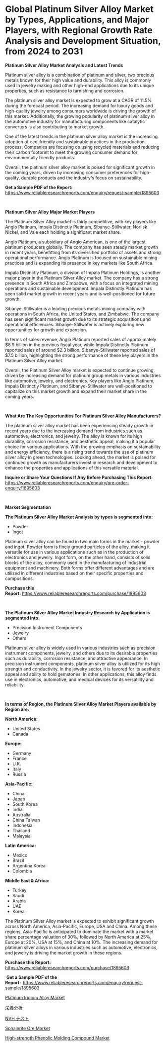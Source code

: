<p><h1>Global Platinum Silver Alloy Market by Types, Applications, and Major Players, with Regional Growth Rate Analysis and Development Situation, from 2024 to 2031</h1></p><p><strong>Platinum Silver Alloy Market Analysis and Latest Trends</strong></p>
<p><p>Platinum silver alloy is a combination of platinum and silver, two precious metals known for their high value and durability. This alloy is commonly used in jewelry making and other high-end applications due to its unique properties, such as resistance to tarnishing and corrosion.</p><p>The platinum silver alloy market is expected to grow at a CAGR of 11.5% during the forecast period. The increasing demand for luxury goods and high-quality jewelry among consumers worldwide is driving the growth of this market. Additionally, the growing popularity of platinum silver alloy in the automotive industry for manufacturing components like catalytic converters is also contributing to market growth.</p><p>One of the latest trends in the platinum silver alloy market is the increasing adoption of eco-friendly and sustainable practices in the production process. Companies are focusing on using recycled materials and reducing their carbon footprint to meet the growing consumer demand for environmentally friendly products.</p><p>Overall, the platinum silver alloy market is poised for significant growth in the coming years, driven by increasing consumer preferences for high-quality, durable products and the industry's focus on sustainability.</p></p>
<p><strong>Get a Sample PDF of the Report:&nbsp;</strong> <a href="https://www.reliableresearchreports.com/enquiry/request-sample/1895603">https://www.reliableresearchreports.com/enquiry/request-sample/1895603</a></p>
<p>&nbsp;</p>
<p><strong>Platinum Silver Alloy Major Market Players</strong></p>
<p><p>The Platinum Silver Alloy market is fairly competitive, with key players like Anglo Platinum, Impala Distinctly Platinum, Sibanye-Stillwater, Norilsk Nickel, and Vale each holding a significant market share.</p><p>Anglo Platinum, a subsidiary of Anglo American, is one of the largest platinum producers globally. The company has seen steady market growth in recent years, benefitting from its diversified portfolio of assets and strong operational performance. Anglo Platinum is focused on sustainable mining practices and is expanding its presence in key markets like South Africa.</p><p>Impala Distinctly Platinum, a division of Impala Platinum Holdings, is another major player in the Platinum Silver Alloy market. The company has a strong presence in South Africa and Zimbabwe, with a focus on integrated mining operations and sustainable development. Impala Distinctly Platinum has seen solid market growth in recent years and is well-positioned for future growth.</p><p>Sibanye-Stillwater is a leading precious metals mining company with operations in South Africa, the United States, and Zimbabwe. The company has seen significant market growth due to its strategic acquisitions and operational efficiencies. Sibanye-Stillwater is actively exploring new opportunities for growth and expansion.</p><p>In terms of sales revenue, Anglo Platinum reported sales of approximately $8.9 billion in the previous fiscal year, while Impala Distinctly Platinum reported sales of around $2.3 billion. Sibanye-Stillwater reported sales of $7.5 billion, highlighting the strong performance of these key players in the Platinum Silver Alloy market.</p><p>Overall, the Platinum Silver Alloy market is expected to continue growing, driven by increasing demand for platinum group metals in various industries like automotive, jewelry, and electronics. Key players like Anglo Platinum, Impala Distinctly Platinum, and Sibanye-Stillwater are well-positioned to capitalize on this market growth and expand their market share in the coming years.</p></p>
<p>&nbsp;</p>
<p><strong>What Are The Key Opportunities For Platinum Silver Alloy Manufacturers?</strong></p>
<p><p>The platinum silver alloy market has been experiencing steady growth in recent years due to the increasing demand from industries such as automotive, electronics, and jewelry. The alloy is known for its high durability, corrosion resistance, and aesthetic appeal, making it a popular choice for various applications. With the growing emphasis on sustainability and energy efficiency, there is a rising trend towards the use of platinum silver alloy in green technologies. Looking ahead, the market is poised for continued growth as manufacturers invest in research and development to enhance the properties and applications of this versatile material.</p></p>
<p><strong>Inquire or Share Your Questions If Any Before Purchasing This Report:</strong> <a href="https://www.reliableresearchreports.com/enquiry/pre-order-enquiry/1895603">https://www.reliableresearchreports.com/enquiry/pre-order-enquiry/1895603</a></p>
<p>&nbsp;</p>
<p><strong>Market Segmentation</strong></p>
<p><strong>The Platinum Silver Alloy Market Analysis by types is segmented into:</strong></p>
<p><ul><li>Powder</li><li>Ingot</li></ul></p>
<p><p>Platinum silver alloy can be found in two main forms in the market - powder and ingot. Powder form is finely ground particles of the alloy, making it versatile for use in various applications such as in the production of electronics and jewelry. Ingot form, on the other hand, consists of solid blocks of the alloy, commonly used in the manufacturing of industrial equipment and machinery. Both forms offer different advantages and are utilized in different industries based on their specific properties and compositions.</p></p>
<p><strong>Purchase this Report:&nbsp;</strong><a href="https://www.reliableresearchreports.com/purchase/1895603">https://www.reliableresearchreports.com/purchase/1895603</a></p>
<p>&nbsp;</p>
<p><strong>The Platinum Silver Alloy Market Industry Research by Application is segmented into:</strong></p>
<p><ul><li>Precision Instrument Components</li><li>Jewelry</li><li>Others</li></ul></p>
<p><p>Platinum silver alloy is widely used in various industries such as precision instrument components, jewelry, and others due to its desirable properties such as durability, corrosion resistance, and attractive appearance. In precision instrument components, platinum silver alloy is utilized for its high strength and conductivity. In the jewelry sector, it is favored for its aesthetic appeal and ability to hold gemstones. In other applications, this alloy finds use in electronics, automotive, and medical devices for its versatility and reliability.</p></p>
<p>&nbsp;</p>
<p><strong>In terms of Region, the Platinum Silver Alloy Market Players available by Region are:</strong></p>
<p>
    <p> <strong> North America: </strong>
        <ul>
            <li>United States</li>
            <li>Canada</li>
        </ul>
        </p> 
    <p> <strong> Europe: </strong>
        <ul>
            <li>Germany</li>
            <li>France</li>
            <li>U.K.</li>
            <li>Italy</li>
            <li>Russia</li>
        </ul>
        </p> 
    <p> <strong> Asia-Pacific: </strong>
        <ul>
            <li>China</li>
            <li>Japan</li>
            <li>South Korea</li>
            <li>India</li>
            <li>Australia</li>
            <li>China Taiwan</li>
            <li>Indonesia</li>
            <li>Thailand</li>
            <li>Malaysia</li>
        </ul>
        </p> 
    <p> <strong> Latin America: </strong>
        <ul>
            <li>Mexico</li>
            <li>Brazil</li>
            <li>Argentina Korea</li>
            <li>Colombia</li>
        </ul>
        </p> 
    <p> <strong> Middle East & Africa: </strong>
        <ul>
            <li>Turkey</li>
            <li>Saudi</li>
            <li>Arabia</li>
            <li>UAE</li>
            <li>Korea</li>
        </ul>
    </p>
    </p>
<p><p>The Platinum Silver Alloy market is expected to exhibit significant growth across North America, Asia-Pacific, Europe, USA and China. Among these regions, Asia-Pacific is anticipated to dominate the market with a market share percentage valuation of 30%, followed by North America at 25%, Europe at 20%, USA at 15%, and China at 10%. The increasing demand for platinum silver alloys in various industries such as automotive, electronics, and jewelry is driving the market growth in these regions.</p></p>
<p><strong>Purchase this Report: </strong><a href="https://www.reliableresearchreports.com/purchase/1895603">https://www.reliableresearchreports.com/purchase/1895603</a></p>
<p>&nbsp;<strong>Get a Sample PDF of the Report:&nbsp;&nbsp;</strong><a href="https://www.reliableresearchreports.com/enquiry/request-sample/1895603">https://www.reliableresearchreports.com/enquiry/request-sample/1895603</a></p>
<p><strong></strong></p>
<p><p><a href="https://github.com/mbisetmhermsr/Market-Research-Report-List-1/blob/main/platinum-iridium-alloy-market.md">Platinum Iridium Alloy Market</a></p><p><a href="https://github.com/avwofrml53535/Market-Research-Report-List-1/blob/main/9341941192705.md">栄養分析</a></p><p><a href="https://github.com/vtbvgl20191192/Market-Research-Report-List-1/blob/main/7702048192706.md">NVH テスト</a></p><p><a href="https://github.com/zjyglelu/Market-Research-Report-List-1/blob/main/sphalerite-ore-market.md">Sphalerite Ore Market</a></p><p><a href="https://issuu.com/reportprime-2/docs/high-strength-phenolic-molding-compound-market-siz">High-strength Phenolic Molding Compound Market</a></p></p>